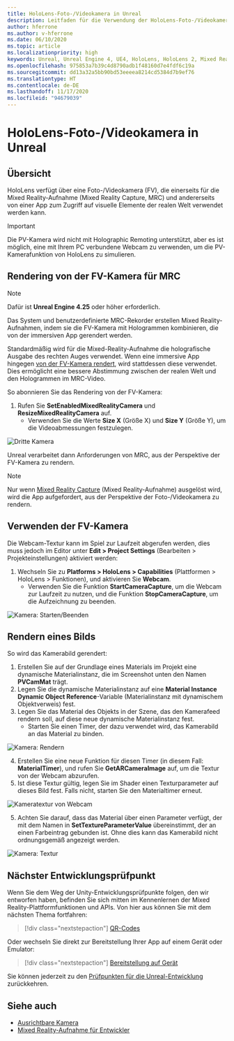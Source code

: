 ```yaml
---
title: HoloLens-Foto-/Videokamera in Unreal
description: Leitfaden für die Verwendung der HoloLens-Foto-/Videokamera in Unreal
author: hferrone
ms.author: v-hferrone
ms.date: 06/10/2020
ms.topic: article
ms.localizationpriority: high
keywords: Unreal, Unreal Engine 4, UE4, HoloLens, HoloLens 2, Mixed Reality, Entwicklung, Features, Dokumentation, Leitfäden, Hologramme, Kamera, PV-Kamera, MRC, Mixed Reality-Headset Windows Mixed Reality-Headset, Virtual Reality-Headset
ms.openlocfilehash: 975853a7b39c4d8790adb1f48160d7e4fdf6c19a
ms.sourcegitcommit: dd13a32a5bb90bd53eeeea8214cd5384d7b9ef76
ms.translationtype: HT
ms.contentlocale: de-DE
ms.lasthandoff: 11/17/2020
ms.locfileid: "94679039"
---
```

# <a name="hololens-photovideo-camera-in-unreal"></a>HoloLens-Foto-/Videokamera in Unreal

## <a name="overview"></a>Übersicht

HoloLens verfügt über eine Foto-/Videokamera (FV), die einerseits für die Mixed Reality-Aufnahme (Mixed Reality Capture, MRC) und andererseits von einer App zum Zugriff auf visuelle Elemente der realen Welt verwendet werden kann. 

> [!IMPORTANT]
> Die PV-Kamera wird nicht mit Holographic Remoting unterstützt, aber es ist möglich, eine mit Ihrem PC verbundene Webcam zu verwenden, um die PV-Kamerafunktion von HoloLens zu simulieren.

## <a name="render-from-the-pv-camera-for-mrc"></a>Rendering von der FV-Kamera für MRC

> [!NOTE]
> Dafür ist **Unreal Engine 4.25** oder höher erforderlich.

Das System und benutzerdefinierte MRC-Rekorder erstellen Mixed Reality-Aufnahmen, indem sie die FV-Kamera mit Hologrammen kombinieren, die von der immersiven App gerendert werden.

Standardmäßig wird für die Mixed-Reality-Aufnahme die holografische Ausgabe des rechten Auges verwendet. Wenn eine immersive App hingegen [von der FV-Kamera rendert](../platform-capabilities-and-apis/mixed-reality-capture-for-developers.md#render-from-the-pv-camera-opt-in), wird stattdessen diese verwendet. Dies ermöglicht eine bessere Abstimmung zwischen der realen Welt und den Hologrammen im MRC-Video.

So abonnieren Sie das Rendering von der FV-Kamera:

1. Rufen Sie **SetEnabledMixedRealityCamera** und **ResizeMixedRealityCamera** auf.
    * Verwenden Sie die Werte **Size X** (Größe X) und **Size Y** (Größe Y), um die Videoabmessungen festzulegen.

![Dritte Kamera](../platform-capabilities-and-apis/images/unreal-camera-3rd.PNG)

Unreal verarbeitet dann Anforderungen von MRC, aus der Perspektive der FV-Kamera zu rendern.

> [!NOTE]
> Nur wenn [Mixed Reality Capture](../../mixed-reality-capture.md) (Mixed Reality-Aufnahme) ausgelöst wird, wird die App aufgefordert, aus der Perspektive der Foto-/Videokamera zu rendern.

## <a name="using-the-pv-camera"></a>Verwenden der FV-Kamera

Die Webcam-Textur kann im Spiel zur Laufzeit abgerufen werden, dies muss jedoch im Editor unter **Edit > Project Settings** (Bearbeiten > Projekteinstellungen) aktiviert werden:
1. Wechseln Sie zu **Platforms > HoloLens > Capabilities** (Plattformen > HoloLens > Funktionen), und aktivieren Sie **Webcam**.
    * Verwenden Sie die Funktion **StartCameraCapture**, um die Webcam zur Laufzeit zu nutzen, und die Funktion **StopCameraCapture**, um die Aufzeichnung zu beenden.

![Kamera: Starten/Beenden](images/unreal-camera-startstop.PNG)

## <a name="rendering-an-image"></a>Rendern eines Bilds
So wird das Kamerabild gerendert:
1. Erstellen Sie auf der Grundlage eines Materials im Projekt eine dynamische Materialinstanz, die im Screenshot unten den Namen **PVCamMat** trägt.  
2. Legen Sie die dynamische Materialinstanz auf eine **Material Instance Dynamic Object Reference**-Variable (Materialinstanz mit dynamischem Objektverweis) fest.  
3. Legen Sie das Material des Objekts in der Szene, das den Kamerafeed rendern soll, auf diese neue dynamische Materialinstanz fest.
    * Starten Sie einen Timer, der dazu verwendet wird, das Kamerabild an das Material zu binden.

![Kamera: Rendern](images/unreal-camera-render.PNG)

4. Erstellen Sie eine neue Funktion für diesen Timer (in diesem Fall: **MaterialTimer**), und rufen Sie **GetARCameraImage** auf, um die Textur von der Webcam abzurufen.  
5. Ist diese Textur gültig, legen Sie im Shader einen Texturparameter auf dieses Bild fest.  Falls nicht, starten Sie den Materialtimer erneut.

![Kameratextur von Webcam](images/unreal-camera-texture.PNG)

5. Achten Sie darauf, dass das Material über einen Parameter verfügt, der mit dem Namen in **SetTextureParameterValue** übereinstimmt, der an einen Farbeintrag gebunden ist. Ohne dies kann das Kamerabild nicht ordnungsgemäß angezeigt werden.

![Kamera: Textur](images/unreal-camera-material.PNG)

## <a name="next-development-checkpoint"></a>Nächster Entwicklungsprüfpunkt

Wenn Sie dem Weg der Unity-Entwicklungsprüfpunkte folgen, den wir entworfen haben, befinden Sie sich mitten im Kennenlernen der Mixed Reality-Plattformfunktionen und APIs. Von hier aus können Sie mit dem nächsten Thema fortfahren:

> [!div class="nextstepaction"]
> [QR-Codes](unreal-qr-codes.md)

Oder wechseln Sie direkt zur Bereitstellung Ihrer App auf einem Gerät oder Emulator:

> [!div class="nextstepaction"]
> [Bereitstellung auf Gerät](unreal-deploying.md)

Sie können jederzeit zu den [Prüfpunkten für die Unreal-Entwicklung](unreal-development-overview.md#3-platform-capabilities-and-apis) zurückkehren.

## <a name="see-also"></a>Siehe auch
* [Ausrichtbare Kamera](../platform-capabilities-and-apis/locatable-camera.md)
* [Mixed Reality-Aufnahme für Entwickler](../platform-capabilities-and-apis/mixed-reality-capture-for-developers.md)
